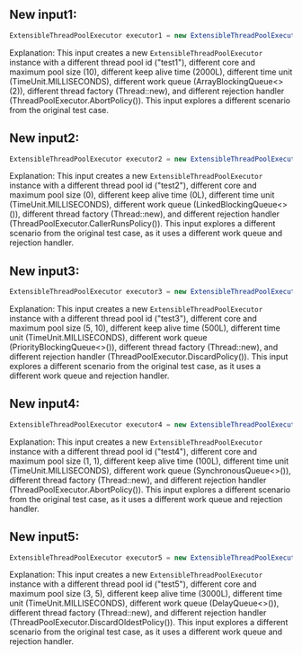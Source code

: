 ## New input1:
```java
ExtensibleThreadPoolExecutor executor1 = new ExtensibleThreadPoolExecutor("test1", manager, 10, 10, 2000L, TimeUnit.MILLISECONDS, new ArrayBlockingQueue<>(2), Thread::new, new ThreadPoolExecutor.AbortPolicy());
```
Explanation: This input creates a new `ExtensibleThreadPoolExecutor` instance with a different thread pool id ("test1"), different core and maximum pool size (10), different keep alive time (2000L), different time unit (TimeUnit.MILLISECONDS), different work queue (ArrayBlockingQueue<>(2)), different thread factory (Thread::new), and different rejection handler (ThreadPoolExecutor.AbortPolicy()). This input explores a different scenario from the original test case.

## New input2:
```java
ExtensibleThreadPoolExecutor executor2 = new ExtensibleThreadPoolExecutor("test2", manager, 0, 0, 0L, TimeUnit.MILLISECONDS, new LinkedBlockingQueue<>(), Thread::new, new ThreadPoolExecutor.CallerRunsPolicy());
```
Explanation: This input creates a new `ExtensibleThreadPoolExecutor` instance with a different thread pool id ("test2"), different core and maximum pool size (0), different keep alive time (0L), different time unit (TimeUnit.MILLISECONDS), different work queue (LinkedBlockingQueue<>()), different thread factory (Thread::new), and different rejection handler (ThreadPoolExecutor.CallerRunsPolicy()). This input explores a different scenario from the original test case, as it uses a different work queue and rejection handler.

## New input3:
```java
ExtensibleThreadPoolExecutor executor3 = new ExtensibleThreadPoolExecutor("test3", manager, 5, 10, 500L, TimeUnit.MILLISECONDS, new PriorityBlockingQueue<>(), Thread::new, new ThreadPoolExecutor.DiscardPolicy());
```
Explanation: This input creates a new `ExtensibleThreadPoolExecutor` instance with a different thread pool id ("test3"), different core and maximum pool size (5, 10), different keep alive time (500L), different time unit (TimeUnit.MILLISECONDS), different work queue (PriorityBlockingQueue<>()), different thread factory (Thread::new), and different rejection handler (ThreadPoolExecutor.DiscardPolicy()). This input explores a different scenario from the original test case, as it uses a different work queue and rejection handler.

## New input4:
```java
ExtensibleThreadPoolExecutor executor4 = new ExtensibleThreadPoolExecutor("test4", manager, 1, 1, 100L, TimeUnit.MILLISECONDS, new SynchronousQueue<>(), Thread::new, new ThreadPoolExecutor.AbortPolicy());
```
Explanation: This input creates a new `ExtensibleThreadPoolExecutor` instance with a different thread pool id ("test4"), different core and maximum pool size (1, 1), different keep alive time (100L), different time unit (TimeUnit.MILLISECONDS), different work queue (SynchronousQueue<>()), different thread factory (Thread::new), and different rejection handler (ThreadPoolExecutor.AbortPolicy()). This input explores a different scenario from the original test case, as it uses a different work queue and rejection handler.

## New input5:
```java
ExtensibleThreadPoolExecutor executor5 = new ExtensibleThreadPoolExecutor("test5", manager, 3, 5, 3000L, TimeUnit.MILLISECONDS, new DelayQueue<>(), Thread::new, new ThreadPoolExecutor.DiscardOldestPolicy());
```
Explanation: This input creates a new `ExtensibleThreadPoolExecutor` instance with a different thread pool id ("test5"), different core and maximum pool size (3, 5), different keep alive time (3000L), different time unit (TimeUnit.MILLISECONDS), different work queue (DelayQueue<>()), different thread factory (Thread::new), and different rejection handler (ThreadPoolExecutor.DiscardOldestPolicy()). This input explores a different scenario from the original test case, as it uses a different work queue and rejection handler.
